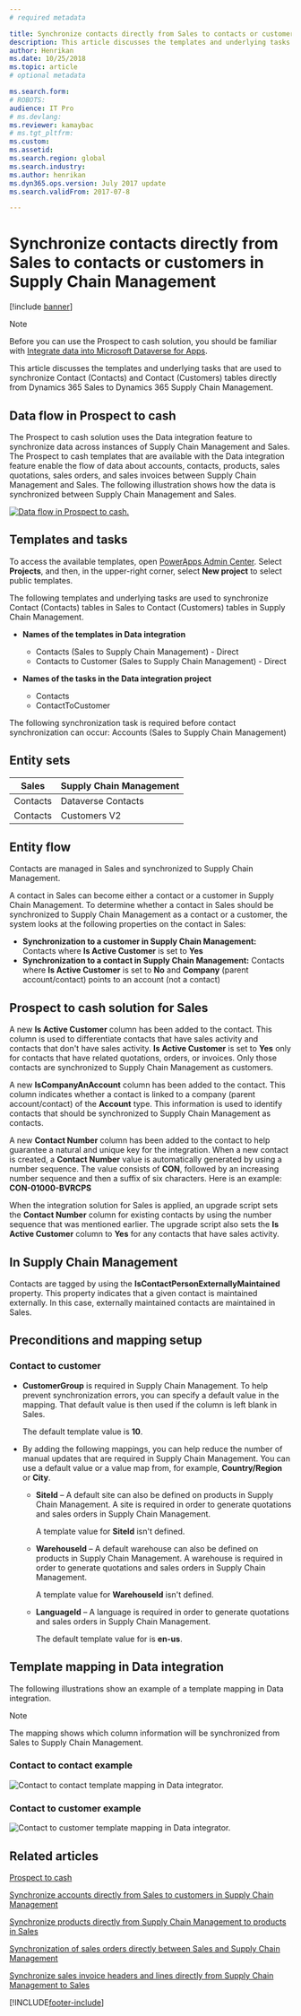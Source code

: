 ```yaml
---
# required metadata

title: Synchronize contacts directly from Sales to contacts or customers in Supply Chain Management
description: This article discusses the templates and underlying tasks that are used to synchronize Contact (Contacts) and Contact (Customers) entities from Dynamics 365 Sales to Dynamics 365 Supply Chain Managements.
author: Henrikan
ms.date: 10/25/2018
ms.topic: article
# optional metadata

ms.search.form: 
# ROBOTS: 
audience: IT Pro
# ms.devlang: 
ms.reviewer: kamaybac
# ms.tgt_pltfrm: 
ms.custom: 
ms.assetid: 
ms.search.region: global
ms.search.industry: 
ms.author: henrikan
ms.dyn365.ops.version: July 2017 update 
ms.search.validFrom: 2017-07-8

---
```


# Synchronize contacts directly from Sales to contacts or customers in Supply Chain Management

[!include [banner](../../../finance/includes/banner.md)]



> [!NOTE]
> Before you can use the Prospect to cash solution, you should be familiar with [Integrate data into Microsoft Dataverse for Apps](/powerapps/administrator/data-integrator).

This article discusses the templates and underlying tasks that are used to synchronize Contact (Contacts) and Contact (Customers) tables directly from Dynamics 365 Sales to Dynamics 365 Supply Chain Management.

## Data flow in Prospect to cash

The Prospect to cash solution uses the Data integration feature to synchronize data across instances of Supply Chain Management and Sales. The Prospect to cash templates that are available with the Data integration feature enable the flow of data about accounts, contacts, products, sales quotations, sales orders, and sales invoices between Supply Chain Management and Sales. The following illustration shows how the data is synchronized between Supply Chain Management and Sales.

[![Data flow in Prospect to cash.](../../../supply-chain/sales-marketing/media/prospect-to-cash-data-flow.png)](/media/prospect-to-cash-data-flow.png)

## Templates and tasks

To access the available templates, open [PowerApps Admin Center](https://preview.admin.powerapps.com/dataintegration). Select **Projects**, and then, in the upper-right corner, select **New project** to select public templates.

The following templates and underlying tasks are used to synchronize Contact (Contacts) tables in Sales to Contact (Customers) tables in Supply Chain Management.

- **Names of the templates in Data integration**

    - Contacts (Sales to Supply Chain Management) - Direct
    - Contacts to Customer (Sales to Supply Chain Management) - Direct

- **Names of the tasks in the Data integration project**

    - Contacts
    - ContactToCustomer

The following synchronization task is required before contact synchronization can occur: Accounts (Sales to Supply Chain Management)

## Entity sets

| Sales    | Supply Chain Management |
|----------|------------------------|
| Contacts | Dataverse Contacts           |
| Contacts | Customers V2           |

## Entity flow

Contacts are managed in Sales and synchronized to Supply Chain Management.

A contact in Sales can become either a contact or a customer in Supply Chain Management. To determine whether a contact in Sales should be synchronized to Supply Chain Management as a contact or a customer, the system looks at the following properties on the contact in Sales:

- **Synchronization to a customer in Supply Chain Management:** Contacts where **Is Active Customer** is set to **Yes**
- **Synchronization to a contact in Supply Chain Management:** Contacts where **Is Active Customer** is set to **No** and **Company** (parent account/contact) points to an account (not a contact)

## Prospect to cash solution for Sales

A new **Is Active Customer** column has been added to the contact. This column is used to differentiate contacts that have sales activity and contacts that don't have sales activity. **Is Active Customer** is set to **Yes** only for contacts that have related quotations, orders, or invoices. Only those contacts are synchronized to Supply Chain Management as customers.

A new **IsCompanyAnAccount** column has been added to the contact. This column indicates whether a contact is linked to a company (parent account/contact) of the **Account** type. This information is used to identify contacts that should be synchronized to Supply Chain Management as contacts.

A new **Contact Number** column has been added to the contact to help guarantee a natural and unique key for the integration. When a new contact is created, a **Contact Number** value is automatically generated by using a number sequence. The value consists of **CON**, followed by an increasing number sequence and then a suffix of six characters. Here is an example: **CON-01000-BVRCPS**

When the integration solution for Sales is applied, an upgrade script sets the **Contact Number** column for existing contacts by using the number sequence that was mentioned earlier. The upgrade script also sets the **Is Active Customer** column to **Yes** for any contacts that have sales activity.

## In Supply Chain Management

Contacts are tagged by using the **IsContactPersonExternallyMaintained** property. This property indicates that a given contact is maintained externally. In this case, externally maintained contacts are maintained in Sales.

## Preconditions and mapping setup

### Contact to customer

- **CustomerGroup** is required in Supply Chain Management. To help prevent synchronization errors, you can specify a default value in the mapping. That default value is then used if the column is left blank in Sales.

    The default template value is **10**.

- By adding the following mappings, you can help reduce the number of manual updates that are required in Supply Chain Management. You can use a default value or a value map from, for example, **Country/Region** or **City**.

    - **SiteId** – A default site can also be defined on products in Supply Chain Management. A site is required in order to generate quotations and sales orders in Supply Chain Management.

        A template value for **SiteId** isn't defined.

    - **WarehouseId** – A default warehouse can also be defined on products in Supply Chain Management. A warehouse is required in order to generate quotations and sales orders in Supply Chain Management.

        A template value for **WarehouseId** isn't defined.

    - **LanguageId** – A language is required in order to generate quotations and sales orders in Supply Chain Management.
    
        The default template value for is **en-us**.

## Template mapping in Data integration

The following illustrations show an example of a template mapping in Data integration. 

> [!NOTE]
> The mapping shows which column information will be synchronized from Sales to Supply Chain Management.

### Contact to contact example

![Contact to contact template mapping in Data integrator.](../../../supply-chain/sales-marketing/media/contacts-direct-template-mapping-data-integrator-1.png)

### Contact to customer example

![Contact to customer template mapping in Data integrator.](../../../supply-chain/sales-marketing/media/contacts-direct-template-mapping-data-integrator-2.png)


## Related articles

[Prospect to cash](prospect-to-cash.md)

[Synchronize accounts directly from Sales to customers in Supply Chain Management](accounts-template-mapping-direct.md)

[Synchronize products directly from Supply Chain Management to products in Sales](products-template-mapping-direct.md)

[Synchronization of sales orders directly between Sales and Supply Chain Management](sales-order-template-mapping-direct-two-ways.md)

[Synchronize sales invoice headers and lines directly from Supply Chain Management to Sales](sales-invoice-template-mapping-direct.md)




[!INCLUDE[footer-include](../../../includes/footer-banner.md)]
